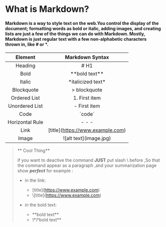 # What is Markdown?

#### Markdown is a way to style text on the web.You control the display of the document; formatting words as bold or italic, adding images, and creating lists are just a few of the things we can do with Markdown. Mostly, Markdown is just regular text with a few non-alphabetic characters thrown in, like # or *.



Element | Markdown Syntax
:-------: | :-------------:
Heading  | # H1       
Bold   |  \*\*bold text**
Italic  |  \*italicized text*
Blockquote |	> blockquote
Ordered List|	1. First item
Unordered List |	- First item
Code	  |   \`code`
Horizontal Rule	 | - - -
Link	  | \[title](https://www.example.com)
Image |	!\[alt text](image.jpg)             



> ** Cool Thing**
> 
>  if you want to deactive the command  **JUST** put slash \  before ,So that the command appear as a paragraph ,and your summarization page show ***perfect***
> for example :
> 
>   - in the link:   
>     - \[title](https://www.example.com)     
>     - \\\[title](https://www.example.com)
>
>   - in the bold text:  
>     - \*\*bold text**
>     - \\\*\\\*bold text**     




